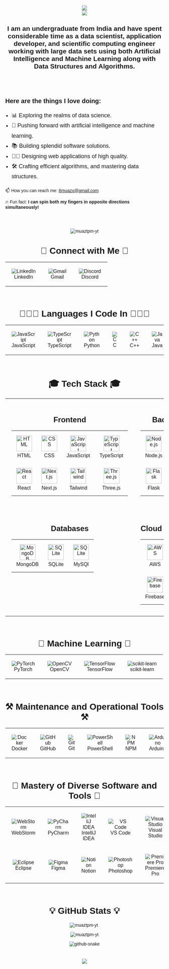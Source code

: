 <head>
  <link href="https://fonts.googleapis.com/css2?family=Poppins:wght@400;700&display=swap" rel="stylesheet">
</head>

<div style="font-family: 'Poppins', sans-serif;">
  <h1 align="center">
    <img src="https://readme-typing-svg.herokuapp.com?font=Poppins&weight=700&size=35&duration=2000&pause=1000&color=4169E1&center=true&vCenter=true&width=435&lines=Hello+World!+%F0%9F%91%8B" /> <br>
    <img src="https://readme-typing-svg.herokuapp.com?font=Poppins&weight=700&size=35&duration=2000&pause=1000&color=4169E1&center=true&vCenter=true&width=550&lines=I'm+Muaz+Ismail+Mohammed!" /> <br>
  </h1>

  <h2 align="center">
    I am an undergraduate from India and have spent considerable time as a data scientist, application developer, and scientific computing engineer working with large data sets using both Artificial Intelligence and Machine Learning along with Data Structures and Algorithms.<br/>&nbsp;
  </h2>

  <br/>

  <div style="margin-top: 30px;">
      <h3 align="left" style="margin-bottom: 15px; font-size: 20px; font-weight: bold;">Here are the things I love doing:</h3>
      <ul style="padding-left: 20px; font-size: 18px; line-height: 1.8;">
          <li>📊 Exploring the realms of data science.</li>
          <li>🧠 Pushing forward with artificial intelligence and machine learning.</li>
          <li>📚 Building splendid software solutions.</li>
          <li>👩🏿 Designing web applications of high quality.</li>
          <li>🛠️ Crafting efficient algorithms, and mastering data structures.</li>
      </ul>
  </div>


  <div style="margin-bottom: 30px;">
      <p>
      📫 How you can reach me: <a href="mailto:6muazx@gmail.com">6muazx@gmail.com</a>
      </p>
      <p>🔥 Fun fact: <strong>I can spin both my fingers in opposite directions simultaneously!</strong></p>
  </div>

  <br/>

  <p align="center">
    <img src="https://komarev.com/ghpvc/?username=muaztpm-yt&label=Profile%20views&color=0e75b6&style=flat" alt="muaztpm-yt" />
  </p>

  <h1 align="center">🔗 Connect with Me 🔗</h1>
  <table align="center" style="border-collapse: collapse; border-spacing: 0;">
    <tr>
      <td align="center" style="border: none; padding: 20px;">
        <img src="https://skillicons.dev/icons?i=linkedin" alt="LinkedIn" />
        <br>
        LinkedIn
      </td>
      <td align="center" style="border: none; padding: 20px;">
        <img src="https://skillicons.dev/icons?i=gmail" alt="Gmail" />
        <br>
        Gmail
      </td>
      <td align="center" style="border: none; padding: 20px;">
        <img src="https://skillicons.dev/icons?i=discord" alt="Discord" />
        <br>
        Discord
      </td>
    </tr>
  </table>

  <div align="center">

  <br/>

  <h1 align="center">👨🏻‍💻 Languages I Code In 👨🏻‍💻</h1>
  <table align="center" style="border-collapse: collapse; border-spacing: 0;">
    <tr>
      <td align="center" style="border: none; padding: 20px;">
        <img src="https://skillicons.dev/icons?i=javascript" alt="JavaScript" />
        <br>
        JavaScript
      </td>
      <td align="center" style="border: none; padding: 20px;">
        <img src="https://skillicons.dev/icons?i=typescript" alt="TypeScript" />
        <br>
        TypeScript
      </td>
      <td align="center" style="border: none; padding: 20px;">
        <img src="https://skillicons.dev/icons?i=python" alt="Python" />
        <br>
        Python
      </td>
      <td align="center" style="border: none; padding: 20px;">
        <img src="https://skillicons.dev/icons?i=c" alt="C" />
        <br>
        C
      </td>
      <td align="center" style="border: none; padding: 20px;">
        <img src="https://skillicons.dev/icons?i=cpp" alt="C++" />
        <br>
        C++
      </td>
      <td align="center" style="border: none; padding: 20px;">
        <img src="https://skillicons.dev/icons?i=java" alt="Java" />
        <br>
        Java
      </td>
    </tr>
  </table>

  <br/>

<h1 align="center">🎓 Tech Stack 🎓</h1>

<table align="center" width="100%">
  <tr>
    <!-- Frontend Section -->
    <td align="center" style="vertical-align: top; padding: 20px;">
      <div align="center">
        <h2>Frontend</h2>
        <table align="center">
          <tr>
            <td align="center" style="padding: 15px; text-align: center;">
              <img src="https://skillicons.dev/icons?i=html" alt="HTML" style="width: 50px; height: 50px;" />
              <br><span style="display: block; margin-top: 5px;">HTML</span>
            </td>
            <td align="center" style="padding: 15px; text-align: center;">
              <img src="https://skillicons.dev/icons?i=css" alt="CSS" style="width: 50px; height: 50px;" />
              <br><span style="display: block; margin-top: 5px;">CSS</span>
            </td>
            <td align="center" style="padding: 15px; text-align: center;">
              <img src="https://skillicons.dev/icons?i=js" alt="JavaScript" style="width: 50px; height: 50px;" />
              <br><span style="display: block; margin-top: 5px;">JavaScript</span>
            </td>
            <td align="center" style="padding: 15px; text-align: center;">
              <img src="https://skillicons.dev/icons?i=typescript" alt="TypeScript" style="width: 50px; height: 50px;" />
              <br><span style="display: block; margin-top: 5px;">TypeScript</span>
            </td>
          </tr>
          <tr>
            <td align="center" style="padding: 15px; text-align: center;">
              <img src="https://skillicons.dev/icons?i=react" alt="React" style="width: 50px; height: 50px;" />
              <br><span style="display: block; margin-top: 5px;">React</span>
            </td>
            <td align="center" style="padding: 15px; text-align: center;">
              <img src="https://skillicons.dev/icons?i=nextjs" alt="Next.js" style="width: 50px; height: 50px;" />
              <br><span style="display: block; margin-top: 5px;">Next.js</span>
            </td>
            <td align="center" style="padding: 15px; text-align: center;">
              <img src="https://skillicons.dev/icons?i=tailwind" alt="Tailwind" style="width: 50px; height: 50px;" />
              <br><span style="display: block; margin-top: 5px;">Tailwind</span>
            </td>
            <td align="center" style="padding: 15px; text-align: center;">
              <img src="https://skillicons.dev/icons?i=threejs" alt="Three.js" style="width: 50px; height: 50px;" />
              <br><span style="display: block; margin-top: 5px;">Three.js</span>
            </td>
          </tr>
        </table>
      </div>
    </td>
    <td align="center" style="vertical-align: top; padding: 20px;">
      <div align="center">
        <h2>Backend</h2>
        <table align="center">
          <tr>
            <td align="center" style="padding: 15px; text-align: center;">
              <img src="https://skillicons.dev/icons?i=nodejs" alt="Node.js" style="width: 50px; height: 50px;" />
              <br><span style="display: block; margin-top: 5px;">Node.js</span>
            </td>
            <td align="center" style="padding: 15px; text-align: center;">
              <img src="https://skillicons.dev/icons?i=django" alt="Django" style="width: 50px; height: 50px;" />
              <br><span style="display: block; margin-top: 5px;">Django</span>
            </td>
          </tr>
          <tr>
            <td align="center" style="padding: 15px; text-align: center;">
              <img src="https://skillicons.dev/icons?i=flask" alt="Flask" style="width: 50px; height: 50px;" />
              <br><span style="display: block; margin-top: 5px;">Flask</span>
            </td>
            <td align="center" style="padding: 15px; text-align: center;">
              <img src="https://skillicons.dev/icons?i=mysql" alt="MySQL" style="width: 50px; height: 50px;" />
              <br><span style="display: block; margin-top: 5px;">MySQL</span>
            </td>
          </tr>
        </table>
      </div>
    </td>
  </tr>

  <tr>
    <!-- Databases Section -->
    <td align="center" style="vertical-align: top; padding: 20px;">
      <div align="center">
        <h2>Databases</h2>
        <table align="center">
          <tr>
            <td align="center" style="padding: 15px; text-align: center;">
              <img src="https://skillicons.dev/icons?i=mongodb" alt="MongoDB" style="width: 50px; height: 50px;" />
              <br><span style="display: block; margin-top: 5px;">MongoDB</span>
            </td>
            <td align="center" style="padding: 15px; text-align: center;">
              <img src="https://skillicons.dev/icons?i=sqlite" alt="SQLite" style="width: 50px; height: 50px;" />
              <br><span style="display: block; margin-top: 5px;">SQLite</span>
            </td>
            <td align="center" style="padding: 15px; text-align: center;">
              <img src="https://skillicons.dev/icons?i=mysql" alt="SQLite" style="width: 50px; height: 50px;" />
              <br><span style="display: block; margin-top: 5px;">MySQl</span>
            </td>
          </tr>
        </table>
      </div>
    </td>
    <td align="center" style="vertical-align: top; padding: 20px;">
      <div align="center">
        <h2>Cloud Services</h2>
        <table align="center">
          <tr>
            <td align="center" style="padding: 15px; text-align: center;">
              <img src="https://skillicons.dev/icons?i=aws" alt="AWS" style="width: 50px; height: 50px;" />
              <br><span style="display: block; margin-top: 5px;">AWS</span>
            </td>
            <td align="center" style="padding: 15px; text-align: center;">
              <img src="https://skillicons.dev/icons?i=azure" alt="Azure" style="width: 50px; height: 50px;" />
              <br><span style="display: block; margin-top: 5px;">Azure</span>
            </td>
          </tr>
          <tr>
            <td align="center" style="padding: 15px; text-align: center;">
              <img src="https://skillicons.dev/icons?i=firebase" alt="Firebase" style="width: 50px; height: 50px;" />
              <br><span style="display: block; margin-top: 5px;">Firebase</span>
            </td>
            <td align="center" style="padding: 15px; text-align: center;">
              <img src="https://skillicons.dev/icons?i=heroku" alt="Heroku" style="width: 50px; height: 50px;" />
              <br><span style="display: block; margin-top: 5px;">Heroku</span>
            </td>
          </tr>
        </table>
      </div>
    </td>
  </tr>
</table>

<br/>

<h1 align="center">🤖 Machine Learning 🤖</h1>
<table align="center" style="border-collapse: collapse; border-spacing: 0;">
  <tr>
    <td align="center" style="border: none; padding: 20px;">
      <img src="https://skillicons.dev/icons?i=pytorch" alt="PyTorch" />
      <br>
      PyTorch
    </td>
    <td align="center" style="border: none; padding: 20px;">
      <img src="https://skillicons.dev/icons?i=opencv" alt="OpenCV" />
      <br>
      OpenCV
    </td>
    <td align="center" style="border: none; padding: 20px;">
      <img src="https://skillicons.dev/icons?i=tensorflow" alt="TensorFlow" />
      <br>
      TensorFlow
    </td>
    <td align="center" style="border: none; padding: 20px;">
      <img src="https://skillicons.dev/icons?i=sklearn" alt="scikit-learn" />
      <br>
      scikit-learn
    </td>
  </tr>
</table>

<br/>

<h1 align="center">⚒️ Maintenance and Operational Tools ⚒️</h1>
<table align="center" style="border-collapse: collapse; border-spacing: 0;">
  <tr>
    <td align="center" style="border: none; padding: 20px;">
      <img src="https://skillicons.dev/icons?i=docker" alt="Docker" />
      <br>
      Docker
    </td>
    <td align="center" style="border: none; padding: 20px;">
      <img src="https://skillicons.dev/icons?i=github" alt="GitHub" />
      <br>
      GitHub
    </td>
    <td align="center" style="border: none; padding: 20px;">
      <img src="https://skillicons.dev/icons?i=git" alt="Git" />
      <br>
      Git
    </td>
    <td align="center" style="border: none; padding: 20px;">
      <img src="https://skillicons.dev/icons?i=powershell" alt="PowerShell" />
      <br>
      PowerShell
    </td>
    <td align="center" style="border: none; padding: 20px;">
      <img src="https://skillicons.dev/icons?i=npm" alt="NPM" />
      <br>
      NPM
    </td>
    <td align="center" style="border: none; padding: 20px;">
      <img src="https://skillicons.dev/icons?i=arduino" alt="Arduino" />
      <br>
      Arduino
    </td>
  </tr>
</table>

<br/>

<h1 align="center">👑 Mastery of Diverse Software and Tools 👑</h1>
<table align="center" style="border-collapse: collapse; border-spacing: 0;">
  <tr>
    <td align="center" style="border: none; padding: 20px;">
      <img src="https://skillicons.dev/icons?i=webstorm" alt="WebStorm" />
      <br>
      WebStorm
    </td>
    <td align="center" style="border: none; padding: 20px;">
      <img src="https://skillicons.dev/icons?i=pycharm" alt="PyCharm" />
      <br>
      PyCharm
    </td>
    <td align="center" style="border: none; padding: 20px;">
      <img src="https://skillicons.dev/icons?i=idea" alt="IntelliJ IDEA" />
      <br>
      IntelliJ IDEA
    </td>
    <td align="center" style="border: none; padding: 20px;">
      <img src="https://skillicons.dev/icons?i=vscode" alt="VS Code" />
      <br>
      VS Code
    </td>
    <td align="center" style="border: none; padding: 20px;">
      <img src="https://skillicons.dev/icons?i=visualstudio" alt="Visual Studio" />
      <br>
      Visual Studio
    </td>
    <td align="center" style="border: none; padding: 20px;">
      <img src="https://skillicons.dev/icons?i=anaconda" alt="Anaconda" />
      <br>
      Anaconda
    </td>
    <td align="center" style="border: none; padding: 20px;">
      <img src="https://skillicons.dev/icons?i=atom" alt="Atom" />
      <br>
      Atom
    </td>
    <td align="center" style="border: none; padding: 20px;">
      <img src="https://skillicons.dev/icons?i=blender" alt="Blender" />
      <br>
      Blender
    </td>
    <td align="center" style="border: none; padding: 20px;">
      <img src="https://skillicons.dev/icons?i=bots" alt="Bots" />
      <br>
      Bots
    </td>
  </tr>
  <tr>
    <td align="center" style="border: none; padding: 20px;">
      <img src="https://skillicons.dev/icons?i=eclipse" alt="Eclipse" />
      <br>
      Eclipse
    </td>
    <td align="center" style="border: none; padding: 20px;">
      <img src="https://skillicons.dev/icons?i=figma" alt="Figma" />
      <br>
      Figma
    </td>
    <td align="center" style="border: none; padding: 20px;">
      <img src="https://skillicons.dev/icons?i=notion" alt="Notion" />
      <br>
      Notion
    </td>
    <td align="center" style="border: none; padding: 20px;">
      <img src="https://skillicons.dev/icons?i=ps" alt="Photoshop" />
      <br>
      Photoshop
    </td>
    <td align="center" style="border: none; padding: 20px;">
      <img src="https://skillicons.dev/icons?i=pr" alt="Premiere Pro" />
      <br>
      Premiere Pro
    </td>
    <td align="center" style="border: none; padding: 20px;">
      <img src="https://skillicons.dev/icons?i=ae" alt="After Effects" />
      <br>
      After Effects
    </td>
    <td align="center" style="border: none; padding: 20px;">
      <img src="https://skillicons.dev/icons?i=sublime" alt="Sublime Text" />
      <br>
      Sublime Text
    </td>
    <td align="center" style="border: none; padding: 20px;">
      <img src="https://skillicons.dev/icons?i=windows" alt="Windows" />
      <br>
      Windows
    </td>
    <td align="center" style="border: none; padding: 20px;">
      <img src="https://skillicons.dev/icons?i=replit" alt="Replit" />
      <br>
      Replit
    </td>
  </tr>
</table>

<br/>

  <div align="center">
    <h1 align="center">💡 GitHub Stats 💡</h1>
    <p align="center">
      <img align="center" src="https://github-readme-stats.vercel.app/api/top-langs?username=muaztpm-yt&show_icons=true&locale=en&layout=compact" alt="muaztpm-yt" />&nbsp;
    </p>
    <p align="center">
      <img align="center" src="https://github-readme-stats.vercel.app/api?username=muaztpm-yt&show_icons=true&locale=en" alt="muaztpm-yt" />
    </p>
    <picture>
      <source media="(prefers-color-scheme: dark)" srcset="https://raw.githubusercontent.com/tobiasmeyhoefer/tobiasmeyhoefer/output/github-snake-dark.svg" />
      <source media="(prefers-color-scheme: light)" srcset="https://raw.githubusercontent.com/tobiasmeyhoefer/tobiasmeyhoefer/output/github-snake.svg" />
      <img alt="github-snake" src="https://raw.githubusercontent.com/tobiasmeyhoefer/tobiasmeyhoefer/output/github-snake.svg" />
    </picture><h1 align="center">
        <img src="https://readme-typing-svg.herokuapp.com?font=Poppins&weight=700&size=35&duration=2500&pause=1000&color=4169E1&center=true&vCenter=true&width=550&height=70&lines=Goodbye+World!+%F0%9F%91%8B""https://readme-typing-svg.herokuapp.com?font=Poppins&weight=700&size=35&duration=2000&pause=1000&color=4169E1&center=true&vCenter=true&width=550&lines=Goodbye+World!+%F0%9F%91%8B" />
    </h1>
</div>
